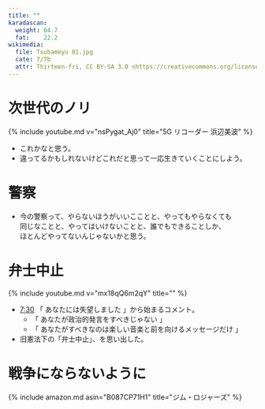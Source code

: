 ```yaml
---
title: ""
karadascan:
  weight: 64.7
  fat:    22.2
wikimedia:
  file: Tsubameyu 01.jpg
  cate: 7/7b
  attr: Thirteen-fri, CC BY-SA 3.0 <https://creativecommons.org/licenses/by-sa/3.0>, via Wikimedia Commons
---
```


# 次世代のノリ

{% include youtube.md v="nsPygat_Aj0" title="5G リコーダー 浜辺美波" %}

* これかなと思う。
* 違ってるかもしれないけどこれだと思って一応生きていくことにしよう。


# 警察

* 今の警察って、やらないほうがいいこことと、やってもやらなくても  
  同じなことと、やってはいけないことと、誰でもできることしか、  
  ほとんどやってないんじゃないかと思う。


# 弁士中止

{% include youtube.md v="mx18qQ6m2qY" title="" %}

* [7:30](https://youtu.be/mx18qQ6m2qY?t=450)
  「 あなたには失望しました 」から始まるコメント。
  * 「 あなたが政治的発言をすべきじゃない 」
  * 「 あなたがすべきなのは楽しい音楽と前を向けるメッセージだけ 」
* 旧憲法下の「弁士中止」、を思い出した。


# 戦争にならないように

{% include amazon.md asin="B087CP71H1" title="ジム・ロジャーズ" %}
